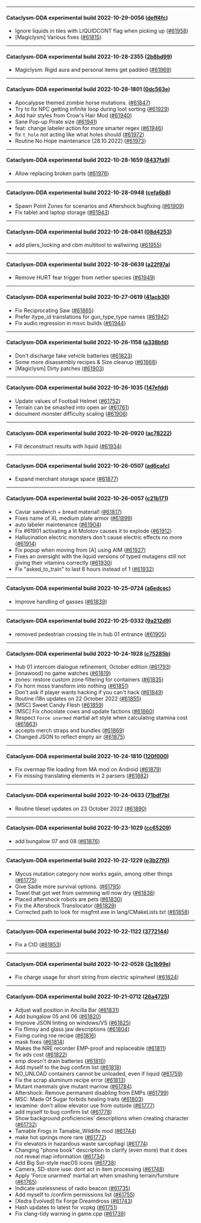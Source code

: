 
---

#### Cataclysm-DDA experimental build 2022-10-29-0056 ([deff4fc](https://github.com/CleverRaven/Cataclysm-DDA/releases/tag/cdda-experimental-2022-10-29-0056))

* Ignore liquids in tiles with LIQUIDCONT flag when picking up ([#61958](https://github.com/CleverRaven/Cataclysm-DDA/pull/61958))
* [Magiclysm] Various fixes ([#61815](https://github.com/CleverRaven/Cataclysm-DDA/pull/61815))

---

#### Cataclysm-DDA experimental build 2022-10-28-2355 ([2b8bd99](https://github.com/CleverRaven/Cataclysm-DDA/releases/tag/cdda-experimental-2022-10-28-2355))

* Magiclysm: Rigid aura and personal items get padded ([#61969](https://github.com/CleverRaven/Cataclysm-DDA/pull/61969))

---

#### Cataclysm-DDA experimental build 2022-10-28-1801 ([0dc563e](https://github.com/CleverRaven/Cataclysm-DDA/releases/tag/cdda-experimental-2022-10-28-1801))

* Apocalypse themed zombie horse mutations. ([#61847](https://github.com/CleverRaven/Cataclysm-DDA/pull/61847))
* Try to fix NPC getting infinite loop during loot sorting ([#61929](https://github.com/CleverRaven/Cataclysm-DDA/pull/61929))
* Add hair styles from Crow's Hair Mod ([#61940](https://github.com/CleverRaven/Cataclysm-DDA/pull/61940))
* Sane Pop-up Pirate size ([#61941](https://github.com/CleverRaven/Cataclysm-DDA/pull/61941))
* feat: change labeler action for more smarter regex ([#61946](https://github.com/CleverRaven/Cataclysm-DDA/pull/61946))
* fix `t_hole` not acting like what holes should ([#61972](https://github.com/CleverRaven/Cataclysm-DDA/pull/61972))
* Routine No Hope maintenance [28.10.2022] ([#61973](https://github.com/CleverRaven/Cataclysm-DDA/pull/61973))

---

#### Cataclysm-DDA experimental build 2022-10-28-1659 ([8437fa9](https://github.com/CleverRaven/Cataclysm-DDA/releases/tag/cdda-experimental-2022-10-28-1659))

* Allow replacing broken parts ([#61976](https://github.com/CleverRaven/Cataclysm-DDA/pull/61976))

---

#### Cataclysm-DDA experimental build 2022-10-28-0948 ([cefa6b8](https://github.com/CleverRaven/Cataclysm-DDA/releases/tag/cdda-experimental-2022-10-28-0948))

* Spawn Point Zones for scenarios and Aftershock bugfixing ([#61909](https://github.com/CleverRaven/Cataclysm-DDA/pull/61909))
* Fix tablet and laptop storage ([#61943](https://github.com/CleverRaven/Cataclysm-DDA/pull/61943))

---

#### Cataclysm-DDA experimental build 2022-10-28-0841 ([08d4253](https://github.com/CleverRaven/Cataclysm-DDA/releases/tag/cdda-experimental-2022-10-28-0841))

* add pliers_locking and cbm multitool to wallwiring ([#61955](https://github.com/CleverRaven/Cataclysm-DDA/pull/61955))

---

#### Cataclysm-DDA experimental build 2022-10-28-0639 ([a22f97a](https://github.com/CleverRaven/Cataclysm-DDA/releases/tag/cdda-experimental-2022-10-28-0639))

* Remove HURT fear trigger from nether species ([#61949](https://github.com/CleverRaven/Cataclysm-DDA/pull/61949))

---

#### Cataclysm-DDA experimental build 2022-10-27-0619 ([41acb30](https://github.com/CleverRaven/Cataclysm-DDA/releases/tag/cdda-experimental-2022-10-27-0619))

* Fix Reciprocating Saw ([#61865](https://github.com/CleverRaven/Cataclysm-DDA/pull/61865))
* Prefer itype_id translations for gun_type_type names ([#61942](https://github.com/CleverRaven/Cataclysm-DDA/pull/61942))
* Fix audio regression in msvc builds ([#61944](https://github.com/CleverRaven/Cataclysm-DDA/pull/61944))

---

#### Cataclysm-DDA experimental build 2022-10-26-1158 ([a338bfd](https://github.com/CleverRaven/Cataclysm-DDA/releases/tag/cdda-experimental-2022-10-26-1158))

* Don't discharge fake vehicle batteries ([#61823](https://github.com/CleverRaven/Cataclysm-DDA/pull/61823))
* Some more disassembly recipes & Size cleanup ([#61868](https://github.com/CleverRaven/Cataclysm-DDA/pull/61868))
* [Magiclysm] Dirty patches ([#61903](https://github.com/CleverRaven/Cataclysm-DDA/pull/61903))

---

#### Cataclysm-DDA experimental build 2022-10-26-1035 ([147efdd](https://github.com/CleverRaven/Cataclysm-DDA/releases/tag/cdda-experimental-2022-10-26-1035))

* Update values of Football Helmet ([#61752](https://github.com/CleverRaven/Cataclysm-DDA/pull/61752))
* Terrain can be smashed into open air ([#61761](https://github.com/CleverRaven/Cataclysm-DDA/pull/61761))
* document monster difficulty scaling ([#61906](https://github.com/CleverRaven/Cataclysm-DDA/pull/61906))

---

#### Cataclysm-DDA experimental build 2022-10-26-0920 ([ac78222](https://github.com/CleverRaven/Cataclysm-DDA/releases/tag/cdda-experimental-2022-10-26-0920))

* Fill deconstruct results with liquid ([#61934](https://github.com/CleverRaven/Cataclysm-DDA/pull/61934))

---

#### Cataclysm-DDA experimental build 2022-10-26-0507 ([ad6cafc](https://github.com/CleverRaven/Cataclysm-DDA/releases/tag/cdda-experimental-2022-10-26-0507))

* Expand merchant storage space ([#61877](https://github.com/CleverRaven/Cataclysm-DDA/pull/61877))

---

#### Cataclysm-DDA experimental build 2022-10-26-0057 ([c21b171](https://github.com/CleverRaven/Cataclysm-DDA/releases/tag/cdda-experimental-2022-10-26-0057))

* Caviar sandwich + bread material! ([#61817](https://github.com/CleverRaven/Cataclysm-DDA/pull/61817))
* Fixes name of XL medium plate armor ([#61899](https://github.com/CleverRaven/Cataclysm-DDA/pull/61899))
* auto labeler maintenance ([#61904](https://github.com/CleverRaven/Cataclysm-DDA/pull/61904))
* Fix #61901 activating a lit Molotov causes it to explode ([#61912](https://github.com/CleverRaven/Cataclysm-DDA/pull/61912))
* Hallucination electric monsters don't cause electric effects no more ([#61914](https://github.com/CleverRaven/Cataclysm-DDA/pull/61914))
* Fix popup when moving from [A] using AIM ([#61927](https://github.com/CleverRaven/Cataclysm-DDA/pull/61927))
* Fixes an oversight with the liquid versions of typed mutagens still not giving their vitamins correctly ([#61930](https://github.com/CleverRaven/Cataclysm-DDA/pull/61930))
* Fix "asked_to_train" to last 6 hours instead of 1 ([#61932](https://github.com/CleverRaven/Cataclysm-DDA/pull/61932))

---

#### Cataclysm-DDA experimental build 2022-10-25-0724 ([a6edcec](https://github.com/CleverRaven/Cataclysm-DDA/releases/tag/cdda-experimental-2022-10-25-0724))

* Improve handling of gasses ([#61839](https://github.com/CleverRaven/Cataclysm-DDA/pull/61839))

---

#### Cataclysm-DDA experimental build 2022-10-25-0332 ([9a212d9](https://github.com/CleverRaven/Cataclysm-DDA/releases/tag/cdda-experimental-2022-10-25-0332))

* removed pedestrian crossing tile in hub 01 entrance ([#61905](https://github.com/CleverRaven/Cataclysm-DDA/pull/61905))

---

#### Cataclysm-DDA experimental build 2022-10-24-1928 ([c75285b](https://github.com/CleverRaven/Cataclysm-DDA/releases/tag/cdda-experimental-2022-10-24-1928))

* Hub 01 intercom dialogue refinement, October edition ([#61793](https://github.com/CleverRaven/Cataclysm-DDA/pull/61793))
* [innawood] no game watches ([#61819](https://github.com/CleverRaven/Cataclysm-DDA/pull/61819))
* zones: restore custom zone filtering for containers ([#61835](https://github.com/CleverRaven/Cataclysm-DDA/pull/61835))
* Fix horn moss transform into nothing ([#61851](https://github.com/CleverRaven/Cataclysm-DDA/pull/61851))
* Don't ask if player wants hacking if you can't hack ([#61849](https://github.com/CleverRaven/Cataclysm-DDA/pull/61849))
* Routine i18n updates on 22 October 2022 ([#61855](https://github.com/CleverRaven/Cataclysm-DDA/pull/61855))
* [MSC] Sweet Candy Flesh ([#61859](https://github.com/CleverRaven/Cataclysm-DDA/pull/61859))
* [MSC] Fix chocolate cows and update factions ([#61860](https://github.com/CleverRaven/Cataclysm-DDA/pull/61860))
* Respect `Force unarmed` martial art style when calculating stamina cost ([#61863](https://github.com/CleverRaven/Cataclysm-DDA/pull/61863))
* accepts merch straps and bundles ([#61869](https://github.com/CleverRaven/Cataclysm-DDA/pull/61869))
* Changed JSON to reflect empty air ([#61875](https://github.com/CleverRaven/Cataclysm-DDA/pull/61875))

---

#### Cataclysm-DDA experimental build 2022-10-24-1810 ([120f000](https://github.com/CleverRaven/Cataclysm-DDA/releases/tag/cdda-experimental-2022-10-24-1810))

* Fix overmap file loading from MA mod on Android ([#61879](https://github.com/CleverRaven/Cataclysm-DDA/pull/61879))
* Fix missing translating elements in 2 parsers ([#61882](https://github.com/CleverRaven/Cataclysm-DDA/pull/61882))

---

#### Cataclysm-DDA experimental build 2022-10-24-0633 ([71bdf7b](https://github.com/CleverRaven/Cataclysm-DDA/releases/tag/cdda-experimental-2022-10-24-0633))

* Routine tileset updates on 23 October 2022 ([#61890](https://github.com/CleverRaven/Cataclysm-DDA/pull/61890))

---

#### Cataclysm-DDA experimental build 2022-10-23-1029 ([cc65209](https://github.com/CleverRaven/Cataclysm-DDA/releases/tag/cdda-experimental-2022-10-23-1029))

* add bungalow 07 and 08 ([#61876](https://github.com/CleverRaven/Cataclysm-DDA/pull/61876))

---

#### Cataclysm-DDA experimental build 2022-10-22-1229 ([e3b27f0](https://github.com/CleverRaven/Cataclysm-DDA/releases/tag/cdda-experimental-2022-10-22-1229))

* Mycus mutation category now works again, among other things ([#61775](https://github.com/CleverRaven/Cataclysm-DDA/pull/61775))
* Give Sadie more survival options. ([#61795](https://github.com/CleverRaven/Cataclysm-DDA/pull/61795))
* Towel that got wet from swimming will now dry ([#61838](https://github.com/CleverRaven/Cataclysm-DDA/pull/61838))
* Placed aftershock robots are pets ([#61830](https://github.com/CleverRaven/Cataclysm-DDA/pull/61830))
* Fix the Aftershock Translocator ([#61829](https://github.com/CleverRaven/Cataclysm-DDA/pull/61829))
* Corrected path to look for msgfmt.exe in lang/CMakeLists.txt ([#61858](https://github.com/CleverRaven/Cataclysm-DDA/pull/61858))

---

#### Cataclysm-DDA experimental build 2022-10-22-1122 ([3772144](https://github.com/CleverRaven/Cataclysm-DDA/releases/tag/cdda-experimental-2022-10-22-1122))

* Fix a CtD ([#61853](https://github.com/CleverRaven/Cataclysm-DDA/pull/61853))

---

#### Cataclysm-DDA experimental build 2022-10-22-0526 ([3c1b99e](https://github.com/CleverRaven/Cataclysm-DDA/releases/tag/cdda-experimental-2022-10-22-0526))

* Fix charge usage for short string from electric spinwheel ([#61824](https://github.com/CleverRaven/Cataclysm-DDA/pull/61824))

---

#### Cataclysm-DDA experimental build 2022-10-21-0712 ([26a4725](https://github.com/CleverRaven/Cataclysm-DDA/releases/tag/cdda-experimental-2022-10-21-0712))

* Adjust wall position in Ancilla Bar ([#61831](https://github.com/CleverRaven/Cataclysm-DDA/pull/61831))
* Add bungalow 05 and 06 ([#61820](https://github.com/CleverRaven/Cataclysm-DDA/pull/61820))
* Improve JSON linting on windows/VS ([#61825](https://github.com/CleverRaven/Cataclysm-DDA/pull/61825))
* Fix flimsy and glass jaw descriptions ([#61804](https://github.com/CleverRaven/Cataclysm-DDA/pull/61804))
* Fixing curing roe recipe ([#61816](https://github.com/CleverRaven/Cataclysm-DDA/pull/61816))
* mask fixes ([#61814](https://github.com/CleverRaven/Cataclysm-DDA/pull/61814))
* Makes the NRE recorder EMP-proof and replaceable ([#61811](https://github.com/CleverRaven/Cataclysm-DDA/pull/61811))
* fix ads cost ([#61822](https://github.com/CleverRaven/Cataclysm-DDA/pull/61822))
* emp doesn't drain batteries ([#61810](https://github.com/CleverRaven/Cataclysm-DDA/pull/61810))
* Add myself to the bug confirm list ([#61818](https://github.com/CleverRaven/Cataclysm-DDA/pull/61818))
* NO_UNLOAD containers cannot be unloaded, even if liquid ([#61759](https://github.com/CleverRaven/Cataclysm-DDA/pull/61759))
* Fix the scrap aluminum recipe error ([#61813](https://github.com/CleverRaven/Cataclysm-DDA/pull/61813))
* Mutant mammals give mutant marrow ([#61784](https://github.com/CleverRaven/Cataclysm-DDA/pull/61784))
* Aftershock: Remove permanent disabling from EMPs ([#61799](https://github.com/CleverRaven/Cataclysm-DDA/pull/61799))
* MSC: Made Of Sugar forbids healing traits ([#61803](https://github.com/CleverRaven/Cataclysm-DDA/pull/61803))
* iexamine: don't allow elevator use from outside ([#61777](https://github.com/CleverRaven/Cataclysm-DDA/pull/61777))
* add myself to bug confirm list ([#61778](https://github.com/CleverRaven/Cataclysm-DDA/pull/61778))
* Show background proficiencies' descriptions when creating character ([#61732](https://github.com/CleverRaven/Cataclysm-DDA/pull/61732))
* Tamable Frogs in Tamable_Wildlife mod ([#61744](https://github.com/CleverRaven/Cataclysm-DDA/pull/61744))
* make hot springs more rare ([#61772](https://github.com/CleverRaven/Cataclysm-DDA/pull/61772))
* Fix elevators in hazardous waste sarcophagi ([#61774](https://github.com/CleverRaven/Cataclysm-DDA/pull/61774))
* Changing "phone book" description to clarify (even more) that it does not reveal map information ([#61734](https://github.com/CleverRaven/Cataclysm-DDA/pull/61734))
* Add Big Sur-style macOS icons ([#61738](https://github.com/CleverRaven/Cataclysm-DDA/pull/61738))
* Camera, SD-store iuse: dont act in item processing ([#61748](https://github.com/CleverRaven/Cataclysm-DDA/pull/61748))
* Apply 'Force unarmed' martial art when smashing terrain/furniture ([#61765](https://github.com/CleverRaven/Cataclysm-DDA/pull/61765))
* Indicate uselessness of radio beacon ([#61735](https://github.com/CleverRaven/Cataclysm-DDA/pull/61735))
* Add myself to /confirm permissions list ([#61755](https://github.com/CleverRaven/Cataclysm-DDA/pull/61755))
* [Xedra Evolved] fix Forge Dreamdross ([#61743](https://github.com/CleverRaven/Cataclysm-DDA/pull/61743))
* Hash updates to latest for vcpkg ([#61751](https://github.com/CleverRaven/Cataclysm-DDA/pull/61751))
* Fix clang-tidy warning in game.cpp ([#61739](https://github.com/CleverRaven/Cataclysm-DDA/pull/61739))
